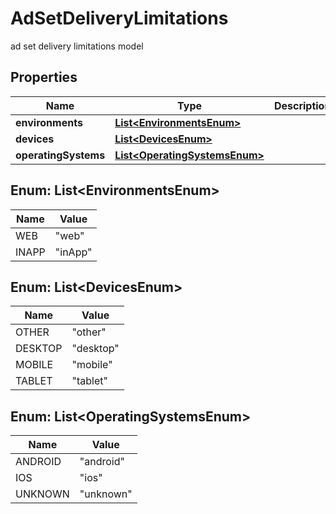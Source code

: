 

# AdSetDeliveryLimitations

ad set delivery limitations model

## Properties

| Name | Type | Description | Notes |
|------------ | ------------- | ------------- | -------------|
|**environments** | [**List&lt;EnvironmentsEnum&gt;**](#List&lt;EnvironmentsEnum&gt;) |  |  [optional] |
|**devices** | [**List&lt;DevicesEnum&gt;**](#List&lt;DevicesEnum&gt;) |  |  [optional] |
|**operatingSystems** | [**List&lt;OperatingSystemsEnum&gt;**](#List&lt;OperatingSystemsEnum&gt;) |  |  [optional] |



## Enum: List&lt;EnvironmentsEnum&gt;

| Name | Value |
|---- | -----|
| WEB | &quot;web&quot; |
| INAPP | &quot;inApp&quot; |



## Enum: List&lt;DevicesEnum&gt;

| Name | Value |
|---- | -----|
| OTHER | &quot;other&quot; |
| DESKTOP | &quot;desktop&quot; |
| MOBILE | &quot;mobile&quot; |
| TABLET | &quot;tablet&quot; |



## Enum: List&lt;OperatingSystemsEnum&gt;

| Name | Value |
|---- | -----|
| ANDROID | &quot;android&quot; |
| IOS | &quot;ios&quot; |
| UNKNOWN | &quot;unknown&quot; |



